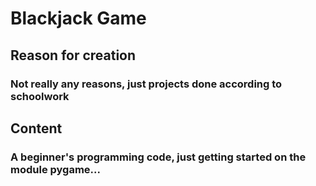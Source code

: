 # Blackjack Game

## Reason for creation
### Not really any reasons, just projects done according to schoolwork

## Content
### A beginner's programming code, just getting started on the module pygame...
